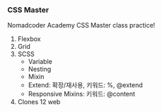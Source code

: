 ### CSS Master

Nomadcoder Academy CSS Master class practice!

1. Flexbox
2. Grid
3. SCSS
   - Variable
   - Nesting
   - Mixin
   - Extend: 확장/재사용, 키워드: %, @extend
   - Responsive Mixins: 키워드: @content
4. Clones 12 web

